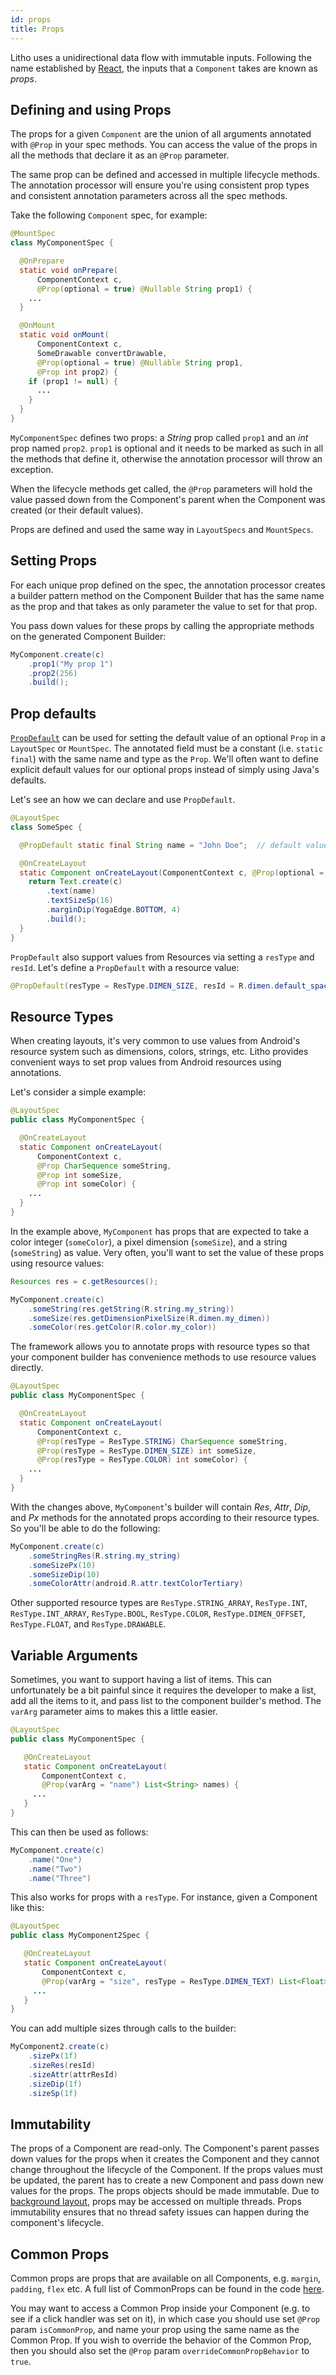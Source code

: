 ```yaml
---
id: props
title: Props
---
```


Litho uses a unidirectional data flow with immutable inputs. Following the name established by [React](https://reactjs.org/docs/components-and-props.html), the inputs that a `Component` takes are known as *props*.

## Defining and using Props

The props for a given `Component` are the union of all arguments annotated with `@Prop` in your spec methods. You can access the value of the props in all the methods that declare it as an `@Prop` parameter.

The same prop can be defined and accessed in multiple lifecycle methods. The annotation processor will ensure you're using consistent prop types and consistent annotation parameters across all the spec methods.

Take the following `Component` spec, for example:

```java
@MountSpec
class MyComponentSpec {

  @OnPrepare
  static void onPrepare(
      ComponentContext c,
      @Prop(optional = true) @Nullable String prop1) {
    ...
  }

  @OnMount
  static void onMount(
      ComponentContext c,
      SomeDrawable convertDrawable,
      @Prop(optional = true) @Nullable String prop1,
      @Prop int prop2) {
    if (prop1 != null) {
      ...
    }
  }
}
```

`MyComponentSpec` defines two props: a *String* prop called `prop1` and an *int* prop named `prop2`. `prop1` is optional and it needs to be marked as such in all the methods that define it, otherwise the annotation processor will throw an exception.

When the lifecycle methods get called, the `@Prop` parameters will hold the value passed down from the Component's parent when the Component was created (or their default values).

Props are defined and used the same way in `LayoutSpecs` and `MountSpecs`.   

## Setting Props

For each unique prop defined on the spec, the annotation processor creates a builder pattern method on the Component Builder that has the same name as the prop and that takes as only parameter the value to set for that prop.

You pass down values for these props by calling the appropriate methods on the generated Component Builder:

```java
MyComponent.create(c)
    .prop1("My prop 1")
    .prop2(256)
    .build();
```

## Prop defaults

[`PropDefault`](/javadoc/com/facebook/litho/annotations/PropDefault.html) can be used for setting
the default value of an optional `Prop` in a `LayoutSpec` or `MountSpec`. The annotated field must
be a constant (i.e. `static final`) with the same name and type as the `Prop`. We'll often want to
define explicit default values for our optional props instead of simply using Java's defaults.

Let's see an how we can declare and use `PropDefault`.

```java
@LayoutSpec
class SomeSpec {

  @PropDefault static final String name = "John Doe";  // default value for name

  @OnCreateLayout
  static Component onCreateLayout(ComponentContext c, @Prop(optional = true) String name) {
    return Text.create(c)
        .text(name)
        .textSizeSp(16)
        .marginDip(YogaEdge.BOTTOM, 4)
        .build();
  }
}
```

`PropDefault` also support values from Resources via setting a `resType` and `resId`. Let's define
a `PropDefault` with a resource value:

```java
@PropDefault(resType = ResType.DIMEN_SIZE, resId = R.dimen.default_spacing) static float prop3;
```

## Resource Types
When creating layouts, it's very common to use values from Android's resource system such as dimensions, colors, strings, etc. Litho provides convenient ways to set prop values from Android resources using annotations.

Let's consider a simple example:

```java
@LayoutSpec
public class MyComponentSpec {

  @OnCreateLayout
  static Component onCreateLayout(
      ComponentContext c,
      @Prop CharSequence someString,
      @Prop int someSize,
      @Prop int someColor) {
    ...
  }
}
```

In the example above, `MyComponent` has props that are expected to take a color integer (`someColor`), a pixel dimension (`someSize`), and a string (`someString`) as value. Very often, you'll want to set the value of these props using resource values:

```java
Resources res = c.getResources();

MyComponent.create(c)
    .someString(res.getString(R.string.my_string))
    .someSize(res.getDimensionPixelSize(R.dimen.my_dimen))
    .someColor(res.getColor(R.color.my_color))
```

The framework allows you to annotate props with resource types so that your component builder has convenience methods to use resource values directly.

```java
@LayoutSpec
public class MyComponentSpec {

  @OnCreateLayout
  static Component onCreateLayout(
      ComponentContext c,
      @Prop(resType = ResType.STRING) CharSequence someString,
      @Prop(resType = ResType.DIMEN_SIZE) int someSize,
      @Prop(resType = ResType.COLOR) int someColor) {
    ...
  }
}
```

With the changes above, `MyComponent`'s builder will contain *Res*, *Attr*, *Dip*, and *Px* methods for the annotated props according to their resource types. So you'll be able to do the following:

```java
MyComponent.create(c)
    .someStringRes(R.string.my_string)
    .someSizePx(10)
    .someSizeDip(10)
    .someColorAttr(android.R.attr.textColorTertiary)
```

Other supported resource types are `ResType.STRING_ARRAY`, `ResType.INT`, `ResType.INT_ARRAY`, `ResType.BOOL`, `ResType.COLOR`, `ResType.DIMEN_OFFSET`, `ResType.FLOAT`, and `ResType.DRAWABLE`.

## Variable Arguments

Sometimes, you want to support having a list of items. This can unfortunately
be a bit painful since it requires the developer to make a list, add all the
items to it, and pass list to the component builder's method. The `varArg`
parameter aims to makes this a little easier.

```java
@LayoutSpec
public class MyComponentSpec {

   @OnCreateLayout
   static Component onCreateLayout(
       ComponentContext c,
       @Prop(varArg = "name") List<String> names) {
     ...
   }
}
```

This can then be used as follows:

```java
MyComponent.create(c)
    .name("One")
    .name("Two")
    .name("Three")
```

This also works for props with a `resType`. For instance, given a Component like this:

```java
@LayoutSpec
public class MyComponent2Spec {

   @OnCreateLayout
   static Component onCreateLayout(
       ComponentContext c,
       @Prop(varArg = "size", resType = ResType.DIMEN_TEXT) List<Float> sizes) {
     ...
   }
}
```

You can add multiple sizes through calls to the builder:

```java
MyComponent2.create(c)
    .sizePx(1f)
    .sizeRes(resId)
    .sizeAttr(attrResId)
    .sizeDip(1f)
    .sizeSp(1f)
```

## Immutability

The props of a Component are read-only. The Component's parent passes down values for the props when it creates the Component and they cannot change throughout the lifecycle of the Component. If the props values must be updated, the parent has to create a new Component and pass down new values for the props.
The props objects should be made immutable. Due to [background layout](asynchronous-layout), props may be accessed on multiple threads. Props immutability ensures that no thread safety issues can happen during the component's lifecycle.

## Common Props

Common props are props that are available on all Components, e.g. `margin`, `padding`, `flex` etc. A full list of CommonProps can be found in the code [here](https://github.com/facebook/litho/blob/master/litho-core/src/main/java/com/facebook/litho/Component.java).

You may want to access a Common Prop inside your Component (e.g. to see if a click handler was set on it), in which case you should use set `@Prop` param `isCommonProp`, and name your prop using the same name as the Common Prop. If you wish to override the behavior of the Common Prop, then you should also set the `@Prop` param `overrideCommonPropBehavior` to `true`.
